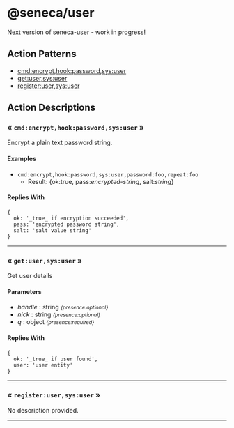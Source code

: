 # @seneca/user


Next version of seneca-user - work in progress!



<!--START:action-list-->


## Action Patterns

* [cmd:encrypt,hook:password,sys:user](#-cmdencrypthookpasswordsysuser-)
* [get:user,sys:user](#-getusersysuser-)
* [register:user,sys:user](#-registerusersysuser-)


<!--END:action-list-->

<!--START:action-desc-->


## Action Descriptions

### &laquo; `cmd:encrypt,hook:password,sys:user` &raquo;

Encrypt a plain text password string.




#### Examples



* `cmd:encrypt,hook:password,sys:user,password:foo,repeat:foo`
  * Result: {ok:true, pass:_encrypted-string_, salt:_string_}



#### Replies With


```
{
  ok: '_true_ if encryption succeeded',
  pass: 'encrypted password string',
  salt: 'salt value string'
}
```


----------
### &laquo; `get:user,sys:user` &raquo;

Get user details


#### Parameters


* _handle_ : string <i><small>{presence:optional}</small></i>
* _nick_ : string <i><small>{presence:optional}</small></i>
* _q_ : object <i><small>{presence:required}</small></i>




#### Replies With


```
{
  ok: '_true_ if user found',
  user: 'user entity'
}
```


----------
### &laquo; `register:user,sys:user` &raquo;

No description provided.



----------


<!--END:action-desc-->

